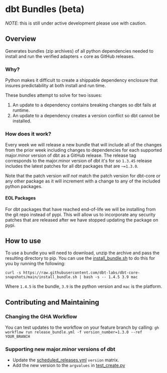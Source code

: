 # dbt Bundles (beta)
*NOTE*: this is still under active development please use with caution.
## Overview
Generates bundles (zip archives) of all python dependencies needed to install and run the verified adapters + core as GitHub releases. 

### Why? 
Python makes it difficult to create a shippable dependency enclosure that insures predictability at both install and run time. 

These bundles attempt to solve for two issues:
1. An update to a dependency contains breaking changes so dbt fails at runtime.
2. An update to a dependency creates a version conflict so dbt cannot be installed. 

### How does it work?
Every week we will release a new bundle that will include all of the changes from the prior week including changes to
dependencies for each supported major.minor version of dbt as a GitHub release. The release tag corresponds to the 
major.minor version of dbt it's for so `1.3.45` release includes the latest patches for all dbt packages that are `~=1.3.0`.

Note that the patch version *will not* match the patch version for dbt-core or any other package as it will increment 
with a change to any of the included python packages.  

#### EOL Packages
For dbt packages that have reached end-of-life we will be installing from the git repo instead of pypi. This will allow
us to incorporate any security patches that are released after we have stopped updating the package on pypi.

## How to use
To use a bundle you will need to download, unzip the archive and pass the resulting directory to pip.
You can use the [install_bundle.sh](/install_bundle.sh) to do this for you by running the following: 
```
curl -s https://raw.githubusercontent.com/dbt-labs/dbt-core-snapshots/main/install_bundle.sh | bash -s -- 1.4.5 3.9 mac
```
Where `1.4.5` is the bundle, `3.9` is the python version and `mac` is the platform. 

## Contributing and Maintaining
### Changing the GHA Workflow
You can test updates to the workflow on your feature branch by calling:
`gh workflow run release_bundle.yml -f version_number=1.3.0 --ref YOUR_BRANCH`

### Supporting new major.minor versions of dbt
* Update the [scheduled_releases.yml](/.github/workflows/scheduled_releases.yml) `version` matrix.
* Add the new version to the `argvalues` in [test_create.py](test/integration/bundle/test_create.py)